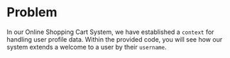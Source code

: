 # Problem
In our Online Shopping Cart System, we have established a `context` for handling 
user profile data. Within the provided code, you will see how our system extends 
a welcome to a user by their `username`.
